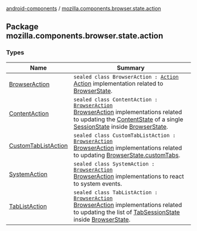 [android-components](../index.md) / [mozilla.components.browser.state.action](./index.md)

## Package mozilla.components.browser.state.action

### Types

| Name | Summary |
|---|---|
| [BrowserAction](-browser-action.md) | `sealed class BrowserAction : `[`Action`](../mozilla.components.lib.state/-action.md)<br>[Action](../mozilla.components.lib.state/-action.md) implementation related to [BrowserState](../mozilla.components.browser.state.state/-browser-state/index.md). |
| [ContentAction](-content-action/index.md) | `sealed class ContentAction : `[`BrowserAction`](-browser-action.md)<br>[BrowserAction](-browser-action.md) implementations related to updating the [ContentState](../mozilla.components.browser.state.state/-content-state/index.md) of a single [SessionState](../mozilla.components.browser.state.state/-session-state/index.md) inside [BrowserState](../mozilla.components.browser.state.state/-browser-state/index.md). |
| [CustomTabListAction](-custom-tab-list-action/index.md) | `sealed class CustomTabListAction : `[`BrowserAction`](-browser-action.md)<br>[BrowserAction](-browser-action.md) implementations related to updating [BrowserState.customTabs](../mozilla.components.browser.state.state/-browser-state/custom-tabs.md). |
| [SystemAction](-system-action/index.md) | `sealed class SystemAction : `[`BrowserAction`](-browser-action.md)<br>[BrowserAction](-browser-action.md) implementations to react to system events. |
| [TabListAction](-tab-list-action/index.md) | `sealed class TabListAction : `[`BrowserAction`](-browser-action.md)<br>[BrowserAction](-browser-action.md) implementations related to updating the list of [TabSessionState](../mozilla.components.browser.state.state/-tab-session-state/index.md) inside [BrowserState](../mozilla.components.browser.state.state/-browser-state/index.md). |
